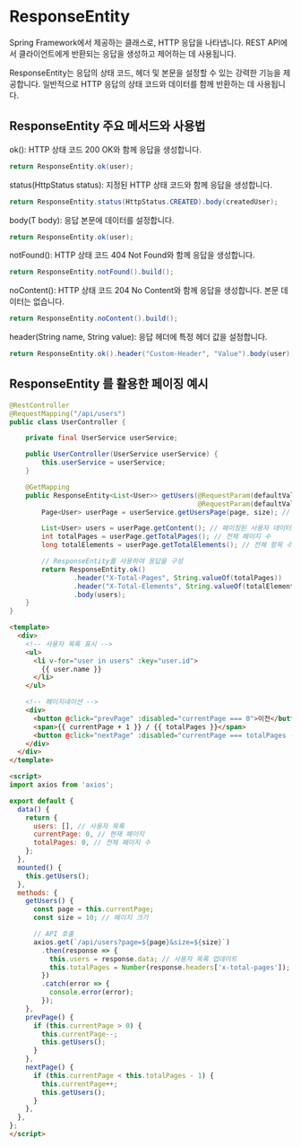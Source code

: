 # ResponseEntity
Spring Framework에서 제공하는 클래스로, HTTP 응답을 나타냅니다. 
REST API에서 클라이언트에게 반환되는 응답을 생성하고 제어하는 데 사용됩니다.

ResponseEntity는 응답의 상태 코드, 헤더 및 본문을 설정할 수 있는 강력한 기능을 제공합니다.
일반적으로 HTTP 응답의 상태 코드와 데이터를 함께 반환하는 데 사용됩니다. 

## ResponseEntity 주요 메서드와 사용법

ok(): HTTP 상태 코드 200 OK와 함께 응답을 생성합니다.
```java
return ResponseEntity.ok(user);
```
status(HttpStatus status): 지정된 HTTP 상태 코드와 함께 응답을 생성합니다.
```java
return ResponseEntity.status(HttpStatus.CREATED).body(createdUser);
```
body(T body): 응답 본문에 데이터를 설정합니다.
```java
return ResponseEntity.ok(user);
```
notFound(): HTTP 상태 코드 404 Not Found와 함께 응답을 생성합니다.
```java
return ResponseEntity.notFound().build();
```
noContent(): HTTP 상태 코드 204 No Content와 함께 응답을 생성합니다. 본문 데이터는 없습니다.
```java
return ResponseEntity.noContent().build();
```
header(String name, String value): 응답 헤더에 특정 헤더 값을 설정합니다.
```java
return ResponseEntity.ok().header("Custom-Header", "Value").body(user);
```

## ResponseEntity 를 활용한 페이징 예시
```java
@RestController
@RequestMapping("/api/users")
public class UserController {

    private final UserService userService;

    public UserController(UserService userService) {
        this.userService = userService;
    }

    @GetMapping
    public ResponseEntity<List<User>> getUsers(@RequestParam(defaultValue = "0") int page,
                                               @RequestParam(defaultValue = "10") int size) {
        Page<User> userPage = userService.getUsersPage(page, size); // 사용자 데이터를 페이징하여 가져오는 서비스 메서드 호출

        List<User> users = userPage.getContent(); // 페이징된 사용자 데이터
        int totalPages = userPage.getTotalPages(); // 전체 페이지 수
        long totalElements = userPage.getTotalElements(); // 전체 항목 수

        // ResponseEntity를 사용하여 응답을 구성
        return ResponseEntity.ok()
                .header("X-Total-Pages", String.valueOf(totalPages))
                .header("X-Total-Elements", String.valueOf(totalElements))
                .body(users);
    }
}

```

````html
<template>
  <div>
    <!-- 사용자 목록 표시 -->
    <ul>
      <li v-for="user in users" :key="user.id">
        {{ user.name }}
      </li>
    </ul>

    <!-- 페이지네이션 -->
    <div>
      <button @click="prevPage" :disabled="currentPage === 0">이전</button>
      <span>{{ currentPage + 1 }} / {{ totalPages }}</span>
      <button @click="nextPage" :disabled="currentPage === totalPages - 1">다음</button>
    </div>
  </div>
</template>

<script>
import axios from 'axios';

export default {
  data() {
    return {
      users: [], // 사용자 목록
      currentPage: 0, // 현재 페이지
      totalPages: 0, // 전체 페이지 수
    };
  },
  mounted() {
    this.getUsers();
  },
  methods: {
    getUsers() {
      const page = this.currentPage;
      const size = 10; // 페이지 크기

      // API 호출
      axios.get(`/api/users?page=${page}&size=${size}`)
        .then(response => {
          this.users = response.data; // 사용자 목록 업데이트
          this.totalPages = Number(response.headers['x-total-pages']); // 전체 페이지 수 업데이트
        })
        .catch(error => {
          console.error(error);
        });
    },
    prevPage() {
      if (this.currentPage > 0) {
        this.currentPage--;
        this.getUsers();
      }
    },
    nextPage() {
      if (this.currentPage < this.totalPages - 1) {
        this.currentPage++;
        this.getUsers();
      }
    },
  },
};
</script>

````